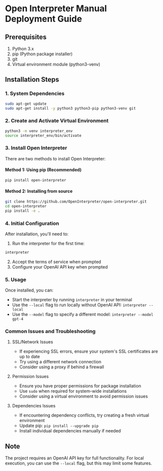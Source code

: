 # Open Interpreter Manual Deployment Guide

## Prerequisites

1. Python 3.x
2. pip (Python package installer)
3. git
4. Virtual environment module (python3-venv)

## Installation Steps

### 1. System Dependencies
```bash
sudo apt-get update
sudo apt-get install -y python3 python3-pip python3-venv git
```

### 2. Create and Activate Virtual Environment
```bash
python3 -m venv interpreter_env
source interpreter_env/bin/activate
```

### 3. Install Open Interpreter

There are two methods to install Open Interpreter:

#### Method 1: Using pip (Recommended)
```bash
pip install open-interpreter
```

#### Method 2: Installing from source
```bash
git clone https://github.com/OpenInterpreter/open-interpreter.git
cd open-interpreter
pip install -e .
```

### 4. Initial Configuration
After installation, you'll need to:
1. Run the interpreter for the first time:
```bash
interpreter
```
2. Accept the terms of service when prompted
3. Configure your OpenAI API key when prompted

### 5. Usage
Once installed, you can:
- Start the interpreter by running `interpreter` in your terminal
- Use the `--local` flag to run locally without OpenAI API: `interpreter --local`
- Use the `--model` flag to specify a different model: `interpreter --model gpt-4`

### Common Issues and Troubleshooting

1. SSL/Network Issues
   - If experiencing SSL errors, ensure your system's SSL certificates are up to date
   - Try using a different network connection
   - Consider using a proxy if behind a firewall

2. Permission Issues
   - Ensure you have proper permissions for package installation
   - Use `sudo` when required for system-wide installations
   - Consider using a virtual environment to avoid permission issues

3. Dependencies Issues
   - If encountering dependency conflicts, try creating a fresh virtual environment
   - Update pip: `pip install --upgrade pip`
   - Install individual dependencies manually if needed

## Note
The project requires an OpenAI API key for full functionality. For local execution, you can use the `--local` flag, but this may limit some features.